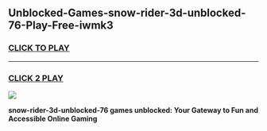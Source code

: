 
## Unblocked-Games-snow-rider-3d-unblocked-76-Play-Free-iwmk3
<h3>
<a href="https://premium76.site?title=snow-rider-3d-unblocked-76&ref=18A1">CLICK TO PLAY</a></h3>
<hr>

<h3>
<a href="https://premium76.site?title=snow-rider-3d-unblocked-76&ref=18A1">CLICK 2 PLAY</a>
  
</h3>

<a href="https://premium76.site?title=snow-rider-3d-unblocked-76&ref=18A1"><img src="https://clearcache.store/games.png"></a>


**snow-rider-3d-unblocked-76 games unblocked: Your Gateway to Fun and Accessible Online Gaming**

